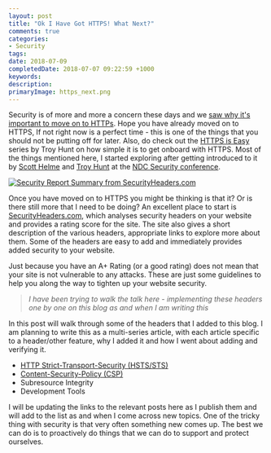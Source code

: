 ```yaml
---
layout: post
title: "Ok I Have Got HTTPS! What Next?"
comments: true
categories: 
- Security
tags: 
date: 2018-07-09
completedDate: 2018-07-07 09:22:59 +1000
keywords: 
description: 
primaryImage: https_next.png
---
```


Security is of more and more a concern these days and we [saw why it's important to move on to HTTPs](https://rahulpnath.com/blog/https-for-free-and-why-you-should-care/). Hope you have already moved on to HTTPS, If not right now is a perfect time - this is one of the things that you should not be putting off for later. Also, do check out the [HTTPS is Easy](https://httpsiseasy.com/) series by Troy Hunt on how simple it is to get onboard with HTTPS. Most of the things mentioned here, I started exploring after getting introduced to it by [Scott Helme](https://scotthelme.co.uk/) and [Troy Hunt](https://www.troyhunt.com/) at the [NDC Security conference](https://rahulpnath.com/blog/ndc-security-2018-overview-and-key-takeaways/).

<a href="https://securityheaders.com/?q=rahulpnath.com&followRedirects=on">
    <img
        src="{{site.images_root}}/https_next.png"
        alt="Security Report Summary from SecurityHeaders.com"
        class="center" />
</a>

Once you have moved on to HTTPS you might be thinking is that it? Or is there still more that I need to be doing? An excellent place to start is [SecurityHeaders.com](https://securityheaders.com/), which analyses security headers on your website and provides a rating score for the site. The site also gives a short description of the various headers, appropriate links to explore more about them. Some of the headers are easy to add and immediately provides added security to your website.

<div class="alert alert-warning">
Just because you have an A+ Rating (or a good rating) does not mean that your site is not vulnerable to any attacks. These are just some guidelines to help you along the way to tighten up your website security.
</div>

> _I have been trying to walk the talk here - implementing these headers one by one on this blog as and when I am writing this_

In this post will walk through some of the headers that I added to this blog. I am planning to write this as a multi-series article, with each article specific to a header/other feature, why I added it and how I went about adding and verifying it.

- [HTTP Strict-Transport-Security (HSTS/STS)](https://rahulpnath.com/blog/http-strict-transport-security-sts-or-hsts)
- [Content-Security-Policy (CSP)](/blog/http-content-security-policy-csp/)
- Subresource Integrity
- Development Tools

I will be updating the links to the relevant posts here as I publish them and will add to the list as and when I come across new topics. One of the tricky thing with security is that very often something new comes up. The best we can do is to proactively do things that we can do to support and protect ourselves.
